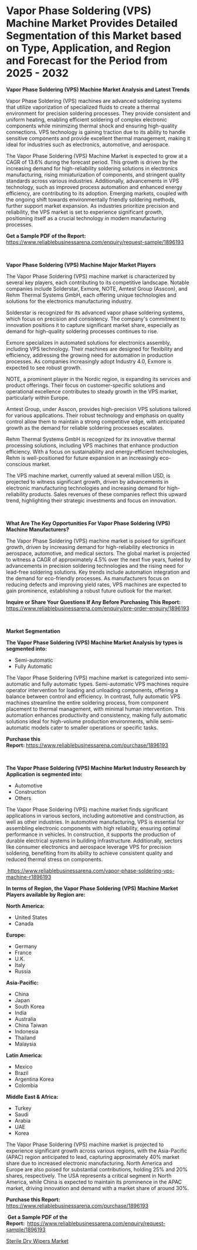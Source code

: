 <p><h1>Vapor Phase Soldering (VPS) Machine Market Provides Detailed Segmentation of this Market based on Type, Application, and Region and Forecast for the Period from 2025 - 2032</h1></p><p><strong>Vapor Phase Soldering (VPS) Machine Market Analysis and Latest Trends</strong></p>
<p><p>Vapor Phase Soldering (VPS) machines are advanced soldering systems that utilize vaporization of specialized fluids to create a thermal environment for precision soldering processes. They provide consistent and uniform heating, enabling efficient soldering of complex electronic components while minimizing thermal shock and ensuring high-quality connections. VPS technology is gaining traction due to its ability to handle sensitive components and provide excellent thermal management, making it ideal for industries such as electronics, automotive, and aerospace.</p><p>The Vapor Phase Soldering (VPS) Machine Market is expected to grow at a CAGR of 13.6% during the forecast period. This growth is driven by the increasing demand for high-reliability soldering solutions in electronics manufacturing, rising miniaturization of components, and stringent quality standards across various industries. Additionally, advancements in VPS technology, such as improved process automation and enhanced energy efficiency, are contributing to its adoption. Emerging markets, coupled with the ongoing shift towards environmentally friendly soldering methods, further support market expansion. As industries prioritize precision and reliability, the VPS market is set to experience significant growth, positioning itself as a crucial technology in modern manufacturing processes.</p></p>
<p><strong>Get a Sample PDF of the Report:&nbsp;</strong> <a href="https://www.reliablebusinessarena.com/enquiry/request-sample/1896193?utm_campaign=3186&utm_medium=2&utm_source=Github&utm_content=ia&utm_term=28032025&utm_id=vapor-phase-soldering-vps-machine">https://www.reliablebusinessarena.com/enquiry/request-sample/1896193</a></p>
<p>&nbsp;</p>
<p><strong>Vapor Phase Soldering (VPS) Machine Major Market Players</strong></p>
<p><p>The Vapor Phase Soldering (VPS) machine market is characterized by several key players, each contributing to its competitive landscape. Notable companies include Solderstar, Exmore, NOTE, Amtest Group (Asscon), and Rehm Thermal Systems GmbH, each offering unique technologies and solutions for the electronics manufacturing industry.</p><p>Solderstar is recognized for its advanced vapor phase soldering systems, which focus on precision and consistency. The company's commitment to innovation positions it to capture significant market share, especially as demand for high-quality soldering processes continues to rise.</p><p>Exmore specializes in automated solutions for electronics assembly, including VPS technology. Their machines are designed for flexibility and efficiency, addressing the growing need for automation in production processes. As companies increasingly adopt Industry 4.0, Exmore is expected to see robust growth.</p><p>NOTE, a prominent player in the Nordic region, is expanding its services and product offerings. Their focus on customer-specific solutions and operational excellence contributes to steady growth in the VPS market, particularly within Europe.</p><p>Amtest Group, under Asscon, provides high-precision VPS solutions tailored for various applications. Their robust technology and emphasis on quality control allow them to maintain a strong competitive edge, with anticipated growth as the demand for reliable soldering processes escalates.</p><p>Rehm Thermal Systems GmbH is recognized for its innovative thermal processing solutions, including VPS machines that enhance production efficiency. With a focus on sustainability and energy-efficient technologies, Rehm is well-positioned for future expansion in an increasingly eco-conscious market.</p><p>The VPS machine market, currently valued at several million USD, is projected to witness significant growth, driven by advancements in electronic manufacturing technologies and increasing demand for high-reliability products. Sales revenues of these companies reflect this upward trend, highlighting their strategic investments and focus on innovation.</p></p>
<p>&nbsp;</p>
<p><strong>What Are The Key Opportunities For Vapor Phase Soldering (VPS) Machine Manufacturers?</strong></p>
<p><p>The Vapor Phase Soldering (VPS) machine market is poised for significant growth, driven by increasing demand for high-reliability electronics in aerospace, automotive, and medical sectors. The global market is projected to witness a CAGR of approximately 4.5% over the next five years, fueled by advancements in precision soldering technologies and the rising need for lead-free soldering solutions. Key trends include automation integration and the demand for eco-friendly processes. As manufacturers focus on reducing defects and improving yield rates, VPS machines are expected to gain prominence, establishing a robust future outlook for the market.</p></p>
<p><strong>Inquire or Share Your Questions If Any Before Purchasing This Report:</strong> <a href="https://www.reliablebusinessarena.com/enquiry/pre-order-enquiry/1896193?utm_campaign=3186&utm_medium=2&utm_source=Github&utm_content=ia&utm_term=28032025&utm_id=vapor-phase-soldering-vps-machine">https://www.reliablebusinessarena.com/enquiry/pre-order-enquiry/1896193</a></p>
<p>&nbsp;</p>
<p><strong>Market Segmentation</strong></p>
<p><strong>The Vapor Phase Soldering (VPS) Machine Market Analysis by types is segmented into:</strong></p>
<p><ul><li>Semi-automatic</li><li>Fully Automatic</li></ul></p>
<p><p>The Vapor Phase Soldering (VPS) machine market is categorized into semi-automatic and fully automatic types. Semi-automatic VPS machines require operator intervention for loading and unloading components, offering a balance between control and efficiency. In contrast, fully automatic VPS machines streamline the entire soldering process, from component placement to thermal management, with minimal human intervention. This automation enhances productivity and consistency, making fully automatic solutions ideal for high-volume production environments, while semi-automatic models cater to smaller operations or specific tasks.</p></p>
<p><strong>Purchase this Report:&nbsp;</strong><a href="https://www.reliablebusinessarena.com/purchase/1896193?utm_campaign=3186&utm_medium=2&utm_source=Github&utm_content=ia&utm_term=28032025&utm_id=vapor-phase-soldering-vps-machine">https://www.reliablebusinessarena.com/purchase/1896193</a></p>
<p>&nbsp;</p>
<p><strong>The Vapor Phase Soldering (VPS) Machine Market Industry Research by Application is segmented into:</strong></p>
<p><ul><li>Automotive</li><li>Construction</li><li>Others</li></ul></p>
<p><p>The Vapor Phase Soldering (VPS) machine market finds significant applications in various sectors, including automotive and construction, as well as other industries. In automotive manufacturing, VPS is essential for assembling electronic components with high reliability, ensuring optimal performance in vehicles. In construction, it supports the production of durable electrical systems in building infrastructure. Additionally, sectors like consumer electronics and aerospace leverage VPS for precision soldering, benefiting from its ability to achieve consistent quality and reduced thermal stress on components.</p></p>
<p><a href="https://www.reliablebusinessarena.com/vapor-phase-soldering-vps-machine-r1896193?utm_campaign=3186&utm_medium=2&utm_source=Github&utm_content=ia&utm_term=28032025&utm_id=vapor-phase-soldering-vps-machine">&nbsp;https://www.reliablebusinessarena.com/vapor-phase-soldering-vps-machine-r1896193</a></p>
<p><strong>In terms of Region, the Vapor Phase Soldering (VPS) Machine Market Players available by Region are:</strong></p>
<p>
    <p> <strong> North America: </strong>
        <ul>
            <li>United States</li>
            <li>Canada</li>
        </ul>
        </p> 
    <p> <strong> Europe: </strong>
        <ul>
            <li>Germany</li>
            <li>France</li>
            <li>U.K.</li>
            <li>Italy</li>
            <li>Russia</li>
        </ul>
        </p> 
    <p> <strong> Asia-Pacific: </strong>
        <ul>
            <li>China</li>
            <li>Japan</li>
            <li>South Korea</li>
            <li>India</li>
            <li>Australia</li>
            <li>China Taiwan</li>
            <li>Indonesia</li>
            <li>Thailand</li>
            <li>Malaysia</li>
        </ul>
        </p> 
    <p> <strong> Latin America: </strong>
        <ul>
            <li>Mexico</li>
            <li>Brazil</li>
            <li>Argentina Korea</li>
            <li>Colombia</li>
        </ul>
        </p> 
    <p> <strong> Middle East & Africa: </strong>
        <ul>
            <li>Turkey</li>
            <li>Saudi</li>
            <li>Arabia</li>
            <li>UAE</li>
            <li>Korea</li>
        </ul>
    </p>
    </p>
<p><p>The Vapor Phase Soldering (VPS) machine market is projected to experience significant growth across various regions, with the Asia-Pacific (APAC) region anticipated to lead, capturing approximately 40% market share due to increased electronic manufacturing. North America and Europe are also poised for substantial contributions, holding 25% and 20% shares, respectively. The USA represents a critical segment in North America, while China is expected to maintain its prominence in the APAC market, driving innovation and demand with a market share of around 30%.</p></p>
<p><strong>Purchase this Report: </strong><a href="https://www.reliablebusinessarena.com/purchase/1896193?utm_campaign=3186&utm_medium=2&utm_source=Github&utm_content=ia&utm_term=28032025&utm_id=vapor-phase-soldering-vps-machine">https://www.reliablebusinessarena.com/purchase/1896193</a></p>
<p>&nbsp;<strong>Get a Sample PDF of the Report:&nbsp;&nbsp;</strong><a href="https://www.reliablebusinessarena.com/enquiry/request-sample/1896193?utm_campaign=3186&utm_medium=2&utm_source=Github&utm_content=ia&utm_term=28032025&utm_id=vapor-phase-soldering-vps-machine">https://www.reliablebusinessarena.com/enquiry/request-sample/1896193</a></p>
<p><strong></strong></p>
<p><p><a href="https://github.com/ancsyanagha/Market-Research-Report-List-1/blob/main/sterile-dry-wipers-market.md?utm_campaign=3186&utm_medium=2&utm_source=Github&utm_content=ia&utm_term=28032025&utm_id=vapor-phase-soldering-vps-machine">Sterile Dry Wipers Market</a></p></p>